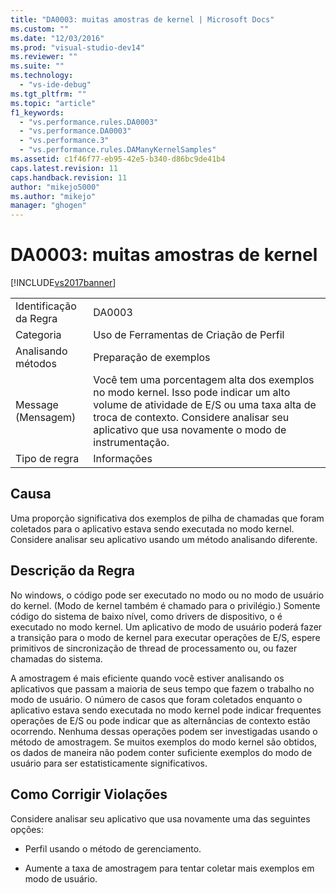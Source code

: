 ```yaml
---
title: "DA0003: muitas amostras de kernel | Microsoft Docs"
ms.custom: ""
ms.date: "12/03/2016"
ms.prod: "visual-studio-dev14"
ms.reviewer: ""
ms.suite: ""
ms.technology: 
  - "vs-ide-debug"
ms.tgt_pltfrm: ""
ms.topic: "article"
f1_keywords: 
  - "vs.performance.rules.DA0003"
  - "vs.performance.DA0003"
  - "vs.performance.3"
  - "vs.performance.rules.DAManyKernelSamples"
ms.assetid: c1f46f77-eb95-42e5-b340-d86bc9de41b4
caps.latest.revision: 11
caps.handback.revision: 11
author: "mikejo5000"
ms.author: "mikejo"
manager: "ghogen"
---
```

# DA0003: muitas amostras de kernel
[!INCLUDE[vs2017banner](../code-quality/includes/vs2017banner.md)]

|||  
|-|-|  
|Identificação da Regra|DA0003|  
|Categoria|Uso de Ferramentas de Criação de Perfil|  
|Analisando métodos|Preparação de exemplos|  
|Message \(Mensagem\)|Você tem uma porcentagem alta dos exemplos no modo kernel.  Isso pode indicar um alto volume de atividade de E\/S ou uma taxa alta de troca de contexto.  Considere analisar seu aplicativo que usa novamente o modo de instrumentação.|  
|Tipo de regra|Informações|  
  
## Causa  
 Uma proporção significativa dos exemplos de pilha de chamadas que foram coletados para o aplicativo estava sendo executada no modo kernel.  Considere analisar seu aplicativo usando um método analisando diferente.  
  
## Descrição da Regra  
 No windows, o código pode ser executado no modo ou no modo de usuário do kernel. \(Modo de kernel também é chamado para o privilégio.\) Somente código do sistema de baixo nível, como drivers de dispositivo, o é executado no modo kernel.  Um aplicativo de modo de usuário poderá fazer a transição para o modo de kernel para executar operações de E\/S, espere primitivos de sincronização de thread de processamento ou, ou fazer chamadas do sistema.  
  
 A amostragem é mais eficiente quando você estiver analisando os aplicativos que passam a maioria de seus tempo que fazem o trabalho no modo de usuário.  O número de casos que foram coletados enquanto o aplicativo estava sendo executada no modo kernel pode indicar frequentes operações de E\/S ou pode indicar que as alternâncias de contexto estão ocorrendo.  Nenhuma dessas operações podem ser investigadas usando o método de amostragem.  Se muitos exemplos do modo kernel são obtidos, os dados de maneira não podem conter suficiente exemplos do modo de usuário para ser estatisticamente significativos.  
  
## Como Corrigir Violações  
 Considere analisar seu aplicativo que usa novamente uma das seguintes opções:  
  
-   Perfil usando o método de gerenciamento.  
  
-   Aumente a taxa de amostragem para tentar coletar mais exemplos em modo de usuário.